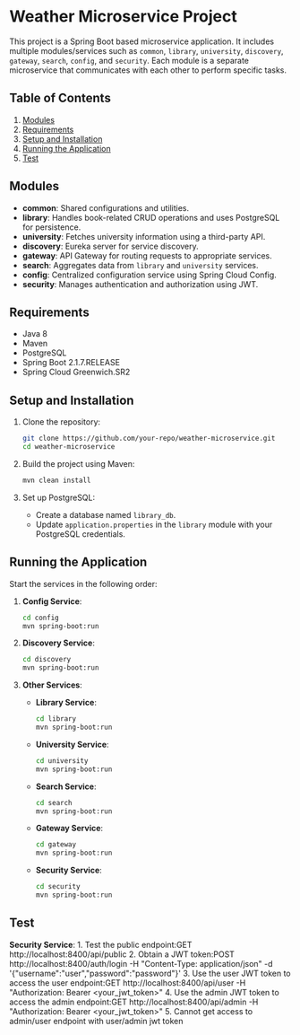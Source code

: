 # Weather Microservice Project

This project is a Spring Boot based microservice application. It includes multiple modules/services such as `common`, `library`, `university`, `discovery`, `gateway`, `search`, `config`, and `security`. Each module is a separate microservice that communicates with each other to perform specific tasks.

## Table of Contents

1. [Modules](#modules)
2. [Requirements](#requirements)
3. [Setup and Installation](#setup-and-installation)
4. [Running the Application](#running-the-application)
5. [Test](#Test)


## Modules

- **common**: Shared configurations and utilities.
- **library**: Handles book-related CRUD operations and uses PostgreSQL for persistence.
- **university**: Fetches university information using a third-party API.
- **discovery**: Eureka server for service discovery.
- **gateway**: API Gateway for routing requests to appropriate services.
- **search**: Aggregates data from `library` and `university` services.
- **config**: Centralized configuration service using Spring Cloud Config.
- **security**: Manages authentication and authorization using JWT.

## Requirements

- Java 8
- Maven
- PostgreSQL
- Spring Boot 2.1.7.RELEASE
- Spring Cloud Greenwich.SR2

## Setup and Installation

1. Clone the repository:
    ```sh
    git clone https://github.com/your-repo/weather-microservice.git
    cd weather-microservice
    ```

2. Build the project using Maven:
    ```sh
    mvn clean install
    ```

3. Set up PostgreSQL:
    - Create a database named `library_db`.
    - Update `application.properties` in the `library` module with your PostgreSQL credentials.

## Running the Application

Start the services in the following order:

1. **Config Service**:
    ```sh
    cd config
    mvn spring-boot:run
    ```

2. **Discovery Service**:
    ```sh
    cd discovery
    mvn spring-boot:run
    ```

3. **Other Services**:
    - **Library Service**:
        ```sh
        cd library
        mvn spring-boot:run
        ```
    - **University Service**:
        ```sh
        cd university
        mvn spring-boot:run
        ```
    - **Search Service**:
        ```sh
        cd search
        mvn spring-boot:run
        ```
    - **Gateway Service**:
        ```sh
        cd gateway
        mvn spring-boot:run
        ```
    - **Security Service**:
        ```sh
        cd security
        mvn spring-boot:run
        ```

## Test
**Security Service**:
    1. Test the public endpoint:GET http://localhost:8400/api/public
    2. Obtain a JWT token:POST http://localhost:8400/auth/login -H "Content-Type: application/json" -d '{"username":"user","password":"password"}'
    3. Use the user JWT token to access the user endpoint:GET http://localhost:8400/api/user -H "Authorization: Bearer <your_jwt_token>"
    4. Use the admin JWT token to access the admin endpoint:GET http://localhost:8400/api/admin -H "Authorization: Bearer <your_jwt_token>"
    5. Cannot get access to admin/user endpoint with user/admin jwt token

